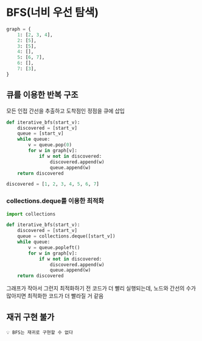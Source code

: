 # BFS(너비 우선 탐색)
```python
graph = {
    1: [2, 3, 4],
    2: [5],
    3: [5],
    4: [],
    5: [6, 7],
    6: [],
    7: [3],
}
```

## 큐를 이용한 반복 구조

모든 인접 간선을 추출하고 도착점인 정점을 큐에 삽입

```python
def iterative_bfs(start_v):
    discovered = [start_v]
    queue = [start_v]
    while queue:
        v = queue.pop(0)
        for w in graph[v]:
            if w not in discovered:
                discovered.append(w)
                queue.append(w)
    return discovered
```
```python
discovered = [1, 2, 3, 4, 5, 6, 7]
```

### collections.deque를 이용한 최적화

```python
import collections

def iterative_bfs(start_v):
    discovered = [start_v]
    queue = collections.deque([start_v])
    while queue:
        v = queue.popleft()
        for w in graph[v]:
            if w not in discovered:
                discovered.append(w)
                queue.append(w)
    return discovered
```

그래프가 작아서 그런지 최적화하기 전 코드가 더 빨리 실행되는데, 노드와 간선의 수가 많아지면 최적화한 코드가 더 빨라질 거 같음

## 재귀 구현 불가
```
💡 BFS는 재귀로 구현할 수 없다
```
